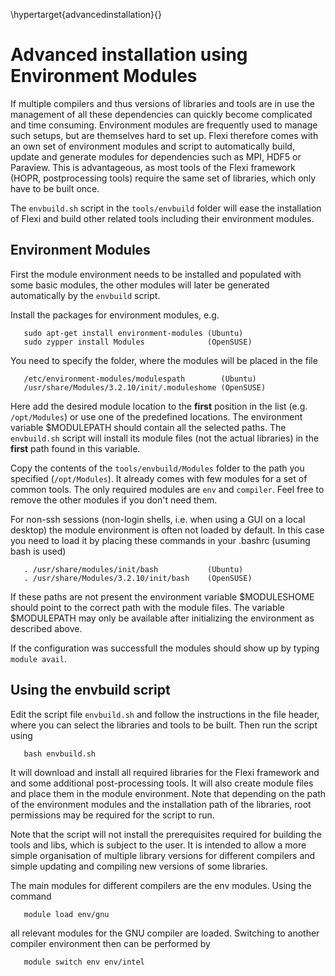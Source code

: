 \hypertarget{advancedinstallation}{}

# Advanced installation using Environment Modules

If multiple compilers and thus versions of libraries and tools
are in use the management of all these dependencies can quickly
become complicated and time consuming. Environment modules are
frequently used to manage such setups, but are themselves
hard to set up. Flexi therefore comes with an own set of
environment modules and script to automatically build, update
and generate modules for dependencies such as MPI, HDF5 or
Paraview. This is advantageous, as most tools of the Flexi
framework (HOPR, postprocessing tools) require the same set
of libraries, which only have to be built once.

The `envbuild.sh` script in the `tools/envbuild` folder will
ease the installation of Flexi and build other related tools
including their environment modules.

## Environment Modules

First the module environment needs to be installed and populated
with some basic modules, the other modules will later be
generated automatically by the `envbuild` script.
  
Install the packages for environment modules, e.g.

       sudo apt-get install environment-modules (Ubuntu)
       sudo zypper install Modules              (OpenSUSE)

You need to specify the folder, where the modules will
be placed in the file
    
       /etc/environment-modules/modulespath        (Ubuntu)
       /usr/share/Modules/3.2.10/init/.moduleshome (OpenSUSE)

Here add the desired module location to the **first** position 
in the list (e.g. `/opt/Modules`) or use one of the predefined
locations. The environment variable $MODULEPATH should
contain all the selected paths.
The `envbuild.sh` script will install its module files (not the
actual libraries) in the **first** path found in this variable.

Copy the contents of the `tools/envbuild/Modules` folder to the
path you specified (`/opt/Modules`). It already comes with few
modules for a set of common tools. The only required modules
are `env` and `compiler`.
Feel free to remove the other modules if you don't need them.

For non-ssh sessions (non-login shells, i.e. when using a GUI
on a local desktop) the module environment is often not loaded
by default. In this case you need to load it by placing these
commands in your .bashrc (usuming bash is used)

       . /usr/share/modules/init/bash           (Ubuntu)
       . /usr/share/Modules/3.2.10/init/bash    (OpenSUSE)
                                                           
If these paths are not present the environment variable
$MODULESHOME should point to the correct path with the module
files. The variable $MODULEPATH may only be available after
initializing the environment as described above.

If the configuration was successfull the modules should show up
by typing `module avail`.

## Using the envbuild script

Edit the script file `envbuild.sh` and follow the instructions
in the file header, where you can select the libraries and tools
to be built. Then run the script using 

       bash envbuild.sh

It will download and install all required libraries for the
Flexi framework and and some additional post-processing tools.
It will also create module files and place them in the module
environment. Note that depending on the path of the environment
modules and the installation path of the libraries, root
permissions may be required for the script to run.

Note that the script will not install the prerequisites required
for building the tools and libs, which is subject to the user.
It is intended to allow a more simple organisation of multiple
library versions for different compilers and simple updating and
compiling new versions of some libraries.

The main modules for different compilers are the env modules.
Using the command

       module load env/gnu

all relevant modules for the GNU compiler are loaded. Switching
to another compiler environment then can be performed by
   
       module switch env env/intel

